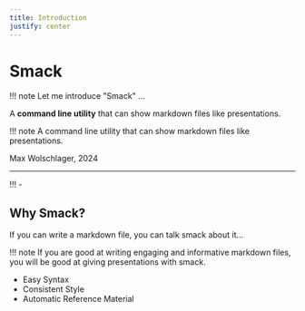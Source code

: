 ```yaml
--- 
title: Introduction
justify: center
---
```


# Smack

!!! note
    Let me introduce "Smack" ...


A **command line utility** that can show markdown files like presentations.


!!! note
    A command line utility that can show markdown files like presentations.


Max Wolschlager, 2024

---

!!! -


## Why Smack?

If you can write a markdown file, you can talk smack about it...

!!! note
    If you are good at writing engaging and informative markdown files, 
    you will be good at giving presentations with smack. 

 - Easy Syntax 
 - Consistent Style
 - Automatic Reference Material
 
